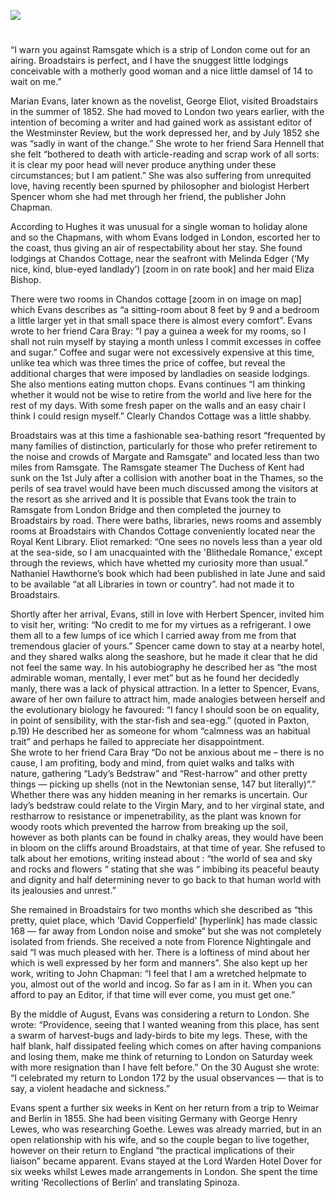 <a href="https://juncture-digital.org"><img src="https://juncture-digital.org/images/ve-button.png"></a>

<param ve-config 
       title="Mary Ann/ Marian Evans 
              [pseud. George Eliot] (1819 –1880)"
       author="Michelle Crowther"
       banner="xxx" 
       layout="vertical">

#

“I warn you against Ramsgate which is a strip of London come out for an airing. Broadstairs is perfect, and I have the snuggest little lodgings conceivable with a motherly good woman and a nice little damsel of 14 to wait on me.”

Marian Evans, later known as the novelist, George Eliot, visited Broadstairs in the summer of 1852. She had moved to London two years earlier, with the intention of becoming a writer and had gained work as assistant editor of the Westminster Review, but the work depressed her, and by July 1852 she was “sadly in want of the change.” She wrote to her friend Sara Hennell that she felt “bothered to death with article-reading and scrap work of all sorts: it is clear my poor head will never produce anything under these circumstances; but I am patient.” She was also suffering from unrequited love, having recently been spurned by philosopher and biologist Herbert Spencer whom she had met through her friend, the publisher John Chapman.

According to Hughes it was unusual for a single woman to holiday alone and so the Chapmans, with whom Evans lodged in London, escorted her to the coast, thus giving an air of respectability about her stay. She found lodgings at Chandos Cottage, near the seafront with Melinda Edger (‘My nice, kind, blue-eyed landlady’) [zoom in on rate book] and her maid Eliza Bishop.

There were two rooms in Chandos cottage [zoom in on image on map] which Evans describes as “a sitting-room about 8 feet by 9 and a bedroom a little larger yet in that small space there is almost every comfort”. Evans wrote to her friend Cara Bray: “I pay a guinea a week for my rooms, so I shall not ruin myself by staying a month unless I commit excesses in coffee and sugar.” Coffee and sugar were not excessively expensive at this time, unlike tea which was three times the price of coffee, but reveal the additional charges that were imposed by landladies on seaside lodgings.   She also mentions eating mutton chops. Evans continues “I am thinking whether it would not be wise to retire from the world and live here for the rest of my days. With some fresh paper on the walls and an easy chair I think I could resign myself.” Clearly Chandos Cottage was a little shabby.  

Broadstairs was at this time a fashionable sea-bathing resort “frequented by many families of distinction, particularly for those who prefer retirement to the noise and crowds of Margate and Ramsgate”  and located less than two miles from Ramsgate. The Ramsgate steamer The Duchess of Kent had sunk on the 1st July after a collision with another boat in the Thames, so the perils of sea travel would have been much discussed among the visitors at the resort as she arrived and It is possible that Evans took the train to Ramsgate from London Bridge and then completed the journey to Broadstairs by road. There were baths, libraries, news rooms and assembly rooms at Broadstairs with Chandos Cottage conveniently located near the Royal Kent Library. Eliot remarked: “One sees no novels less than a year old at the sea-side, so I am unacquainted with the 'Blithedale Romance,' except through the reviews, which have whetted my curiosity more than usual.” Nathaniel Hawthorne’s book which had been published in late June and said to be available “at all Libraries in town or country”.  had not made it to Broadstairs.

Shortly after her arrival, Evans, still in love with Herbert Spencer, invited him to visit her, writing: “No credit to me for my virtues as a refrigerant. I owe them all to a few lumps of ice which I carried away from me from that tremendous glacier of yours.”  Spencer came down to stay at a nearby hotel, and they shared walks along the seashore, but he made it clear that he did not feel the same way.  In his autobiography he described her as “the most admirable woman, mentally, I ever met”  but as he found her decidedly manly, there was a lack of physical attraction. In a letter to Spencer, Evans, aware of her own failure to attract him, made analogies between herself and the evolutionary biology he favoured: “I fancy I should soon be on equality, in point of sensibility, with the star-fish and sea-egg.” (quoted in Paxton, p.19)  He described her as someone for whom “calmness was an habitual trait” and perhaps he failed to appreciate her disappointment.  
She wrote to her friend Cara Bray “Do not be anxious about me – there is no cause, I am profiting, body and mind, from quiet walks and talks with nature, gathering “Lady’s Bedstraw” and “Rest-harrow” and other pretty things — picking up shells (not in the Newtonian sense, 147 but literally)”.”  
Whether there was any hidden meaning in her remarks is uncertain. Our lady’s bedstraw could relate to the Virgin Mary, and to her virginal state, and restharrow to resistance or impenetrability, as the plant was known for woody roots which prevented the harrow from breaking up the soil, however as both plants can be found in chalky areas, they would have been in bloom on the cliffs around Broadstairs, at that time of year. She refused to talk about her emotions, writing instead about : “the world of sea and sky and rocks and flowers “ stating that she was “ imbibing its peaceful beauty and dignity and half determining never to go back to that human world with its jealousies and unrest.”

She remained in Broadstairs for two months which she described as “this pretty, quiet place, which 'David Copperfield' [hyperlink] has made classic 168 — far away from London noise and smoke” but she was not completely isolated from friends. She received a note from Florence Nightingale and said “I was much pleased with her. There is a loftiness of mind about her which is well expressed by her form and manners”. She also kept up her work, writing to John Chapman: “I feel that I am a wretched helpmate to you, almost out of the world and incog. So far as I am in it.  When you can afford to pay an Editor, if that time will ever come, you must get one.”

By the middle of August, Evans was considering a return to London. She wrote: “Providence, seeing that I wanted weaning from this place, has sent a swarm of harvest-bugs and lady-birds to bite my legs. These, with the half blank, half dissipated feeling which comes on after having companions and losing them, make me think of returning to London on Saturday week with more resignation than I have felt before.” 
On the 30 August she wrote: “I celebrated my return to London 172 by the usual observances — that is to say, a violent headache and sickness.”

Evans spent a further six weeks in Kent on her return from a trip to Weimar and Berlin in 1855. She had been visiting Germany with George Henry Lewes, who was researching Goethe. Lewes was already married, but in an open relationship with his wife, and so the couple began to live together, however on their return to England “the practical implications of their liaison” became apparent. Evans stayed at the Lord Warden Hotel Dover for six weeks whilst Lewes made arrangements in London.  She spent the time writing ‘Recollections of Berlin’ and translating Spinoza. 
